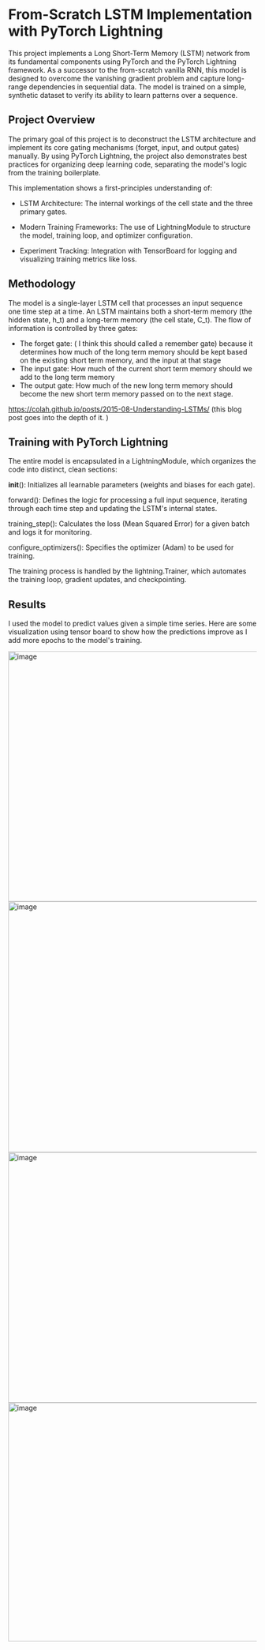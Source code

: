 # From-Scratch LSTM Implementation with PyTorch Lightning
This project implements a Long Short-Term Memory (LSTM) network from its fundamental components using PyTorch and the PyTorch Lightning framework. As a successor to the from-scratch vanilla RNN, this model is designed to overcome the vanishing gradient problem and capture long-range dependencies in sequential data. The model is trained on a simple, synthetic dataset to verify its ability to learn patterns over a sequence.

## Project Overview
The primary goal of this project is to deconstruct the LSTM architecture and implement its core gating mechanisms (forget, input, and output gates) manually. By using PyTorch Lightning, the project also demonstrates best practices for organizing deep learning code, separating the model's logic from the training boilerplate.

This implementation shows a first-principles understanding of:

* LSTM Architecture: The internal workings of the cell state and the three primary gates.

* Modern Training Frameworks: The use of LightningModule to structure the model, training loop, and optimizer configuration.

* Experiment Tracking: Integration with TensorBoard for logging and visualizing training metrics like loss.


## Methodology
The model is a single-layer LSTM cell that processes an input sequence one time step at a time. An LSTM maintains both a short-term memory (the hidden state, h_t) and a long-term memory (the cell state, C_t). The flow of information is controlled by three gates:

* The forget gate: ( I think this should called a remember gate) because it determines how much of the long term memory should be kept based on the existing short term memory, and the input at that stage
* The input gate: How much of the current short term memory should we add to the long term memory
* The output gate: How much of the new long term memory should become the new short term memory passed on to the next stage. 

https://colah.github.io/posts/2015-08-Understanding-LSTMs/ (this blog post goes into the depth of it. )


## Training with PyTorch Lightning
The entire model is encapsulated in a LightningModule, which organizes the code into distinct, clean sections:

__init__(): Initializes all learnable parameters (weights and biases for each gate).

forward(): Defines the logic for processing a full input sequence, iterating through each time step and updating the LSTM's internal states.

training_step(): Calculates the loss (Mean Squared Error) for a given batch and logs it for monitoring.

configure_optimizers(): Specifies the optimizer (Adam) to be used for training.

The training process is handled by the lightning.Trainer, which automates the training loop, gradient updates, and checkpointing.


## Results 
I used the model to predict values given a simple time series.
Here are some visualization using tensor board to show how the predictions improve as I add more epochs to the model's training. 

<img width="1000" height="507" alt="image" src="https://github.com/user-attachments/assets/1af78183-2533-45e1-a5c2-888f54a03315" />
<img width="942" height="508" alt="image" src="https://github.com/user-attachments/assets/420a655d-e7b7-4042-bdff-04a50d0c76be" />
<img width="1007" height="507" alt="image" src="https://github.com/user-attachments/assets/265080c5-5c21-4612-8112-5b409caae9d1" />
<img width="857" height="484" alt="image" src="https://github.com/user-attachments/assets/0f907aaf-aea4-4626-abaa-aa9b83abd95a" />




